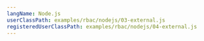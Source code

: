 ```yaml
---
langName: Node.js
userClassPath: examples/rbac/nodejs/03-external.js
registeredUserClassPath: examples/rbac/nodejs/04-external.js
---
```

